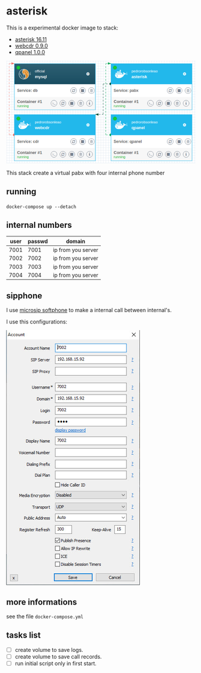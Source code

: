 # asterisk

This is a experimental docker image to stack:

* [asterisk 16.11](https://github.com/asterisk/asterisk/tree/16.11)
* [webcdr 0.9.0](https://github.com/pedrorobsonleao/docker-webcdr)
* [qpanel 1.0.0](https://github.com/pedrorobsonleao/qpanel)

![asterisk stack](stack.png)

This stack create a virtual pabx with four internal phone number

## running

`docker-compose up --detach`

## internal numbers

|user|passwd|domain|
|-|-|-|
|7001|7001|ip from you server|
|7002|7002|ip from you server|
|7003|7003|ip from you server|
|7004|7004|ip from you server|

## sipphone

I use [microsip softphone](https://www.microsip.org/downloads) to make a internal call between internal's.

I use this configurations:

![microsip configuration](microsipcfg.jpg)

## more informations

see the file `docker-compose.yml`

## tasks list
- [ ] create volume to save logs.
- [ ] create volume to save call records.
- [ ] run initial script only in first start.